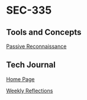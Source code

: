 # SEC-335
## Tools and Concepts
[Passive Reconnaissance]()
## Tech Journal
[Home Page](https://github.com/jfustolojr/SEC-335/wiki)

[Weekly Reflections](https://github.com/jfustolojr/SEC-335/wiki/SEC335-Weekly-Reflections)
